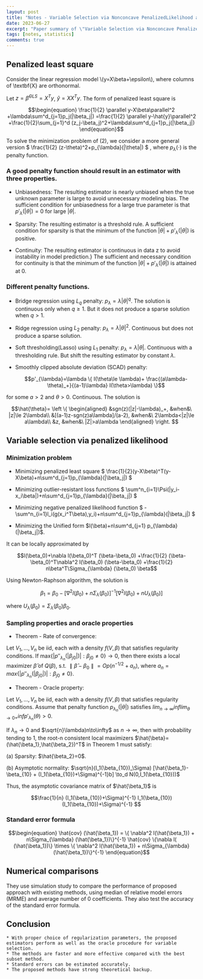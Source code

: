 ```yaml
---
layout: post
title: "Notes - Variable Selection via Nonconcave PenalizedLikelihood and its Oracle Properties"
date: 2023-06-27
excerpt: "Paper summary of \"Variable Selection via Nonconcave PenalizedLikelihood and its Oracle Properties\"."
tags: [notes, statistics]
comments: true
---
```


## Penalized least square

Consider the linear regression model \\(y=X\beta+\epsilon\\), where columns of \textbf{X} are orthonormal.

Let $z=\hat{\beta}^{OLS}=X^T y$, $\hat{y}=XX^Ty$. The form of penalized least square is

$$\begin{equation}
\frac{1}{2} \parallel y-X\beta\parallel^2 +\lambda\sum^d_{j=1}p_j(|\beta_j|)
=\frac{1}{2} \parallel y-\hat{y}\parallel^2 +\frac{1}{2}\sum_{j=1}^d (z_j-\beta_j)^2+\lambda\sum^d_{j=1}p_j(|\beta_j|)
  \end{equation}$$


To solve the minimization problem of (2), we consider a more general version
$
    \frac{1}{2} (z-\theta)^2+p_{\lambda}(|\theta|)
$
, where $p_{\lambda}(\cdot)$ is the penalty function.


### A good penalty function should result in an estimator with three properties.

* Unbiasedness: The resulting estimator is nearly unbiased when the true unknown parameter is large to avoid unnecessary modeling bias.
The sufficient condition for unbiasedness for a large true parameter is that $p'_{\lambda}(|\theta|)=0$ for large $|\theta|$.

* Sparsity: The resulting estimator is a threshold rule.
A sufficient condition for sparsity is that the minimum of the function $|\theta|+p'_{\lambda}(|\theta|)$ is positive.

* Continuity: The resulting estimator is continuous in data
z to avoid instability in model prediction.}
The sufficient and necessary condition for continuity is that the minimum of the function $|\theta|+p'_{\lambda}(|\theta|)$ is attained at 0.

### Different penalty functions.

* Bridge regression using $L_q$ penalty: $p_{\lambda}=\lambda|\theta|^q$. The solution is continuous only when $q\ge1$. But it does not produce a sparse solution when $q>1$.
* Ridge regression using $L_2$ penalty: $p_{\lambda}=\lambda|\theta|^2$. Continuous but does not produce a sparse solution.
* Soft thresholding(Lasso) using $L_1$ penalty: $p_{\lambda}=\lambda|\theta|$. Continuous with a thresholding rule. But shift the resulting estimator by constant $\lambda$.
* Smoothly clipped absolute deviation (SCAD) penalty:

  $$p'_{\lambda}=\lambda \{ I(\theta\le \lambda)+ \frac{(a\lambda-\theta)_+}{(a-1)\lambda} I(\theta>\lambda) \}$$

for some $a>2$ and $\theta>0$. Continuous. The solution is

$$\hat{\theta}=
\left \{ 
\begin{aligned}
    &sgn(z)(|z|-\lambda)_+, &when&\ |z|\le 2\lambda\\
    &[(a-1)z-sgn(z)a\lambda]/(a-2), &when&\ 2\lambda<|z|\le a\lambda\\
    &z, &when&\ |Z|>a\lambda
\end{aligned}
\right. $$


## Variable selection via penalized likelihood

### Minimization problem
  
* Minimizing penalized least square
$
\frac{1}{2}(y-X\beta)^T(y-X\beta)+n\sum^d_{j=1}p_{\lambda}(|\beta_j|)
$

* Minimizing outlier-resistant loss functions
$
\sum^n_{i=1}\Psi(|y_i-x_i\beta|)+n\sum^d_{j=1}p_{\lambda}(|\beta_j|)
$

* Minimizing negative penalized likelihood function
$
-\sum^n_{i=1}l_i(g(x_i^T\beta),y_i)+n\sum^d_{j=1}p_{\lambda}(|\beta_j|)
$

* Minimizing the Unified form $l(\beta)+n\sum^d_{j=1} p_{\lambda}(|\beta_j|)$.
  
It can be locally approximated by
  
$$l(\beta_0)+\nabla l(\beta_0)^T (\beta-\beta_0) +\frac{1}{2} (\beta-\beta_0)^T\nabla^2 l(\beta_0) (\beta-\beta_0) +\frac{1}{2} n\beta^T\Sigma_{\lambda} (\beta_0) \beta$$

Using Newton-Raphson algorithm, the solution is 
  
$$\beta_1=\beta_0-[\nabla^2 l(\beta_0)+n\Sigma_{\lambda} (\beta_0)]^{-1}[\nabla^2 l(\beta_0)+nU_{\lambda} (\beta_0)]$$
  
where $U_{\lambda}(\beta_0)=\Sigma_{\lambda}(\beta_0)\beta_0$.


### Sampling properties and oracle properties
  
* Theorem - Rate of convergence:
  
Let $V_1, ..., V_n$ be iid, each with a density $f(V,\beta)$ that satisfies regularity conditions. If max$\{ |p''_{\lambda_n}(|\beta_{j0}|)| : \beta_{j0}\ne 0 \} \to 0$, then there exists a local maximizer $\hat{\beta}$ of $Q(\beta)$, s.t. $\parallel \hat{\beta}-\beta_0 \parallel =Op(n^{-1/2}+a_n)$, where $a_n= max\{ |p''_{\lambda_n}(|\beta_{j0}|)| : \beta_{j0}\ne 0 \}$.


* Theorem - Oracle property:
  
Let $V_1, ..., V_n$ be iid, each with a density $f(V,\beta)$ that satisfies regularity conditions. Assume that penalty function $p_{\lambda_n}(|\theta|)$ satisfies 
$lim_{n\to\infty} inf lim_{\theta\to 0+}inf p'_{\lambda_n}(\theta)>0$.

If $\lambda_n\to0$ and $\sqrt{n}\lambda)n\to\infty$ as $n\to \infty$, then with probability tending to 1, the root-n consistent local maximizers $\hat{\beta}=(\hat{\beta_1},\hat{\beta_2})^T$ in Theorem 1 must satisfy:

(a) Sparsity: $\hat{\beta_2}=0$.

(b) Asymptotic normality: $\sqrt{n}(I_1(\beta_{10})_\Sigma) [\hat{\beta_1}-\beta_{10} + (I_1(\beta_{10})+\Sigma)^{-1}b] \to_d N(0,I_1(\beta_{10}))$


Thus, the asymptotic covariance matrix of $\hat{\beta_1}$ is

$$\frac{1}{n} (I_1(\beta_{10})+\Sigma)^{-1} I_1(\beta_{10})(I_1(\beta_{10})+\Sigma)^{-1} $$


### Standard error formula

$$\begin{equation}
    \hat{cov} (\hat{\beta_1}) = \{ \nabla^2 l(\hat{\beta_1}) + n\Sigma_{\lambda} (\hat{\beta_1})\}^{-1}  \hat{cov} \{\nabla l( (\hat{\beta_1})\} \times  \{ \nabla^2 l(\hat{\beta_1}) + n\Sigma_{\lambda} (\hat{\beta_1})\}^{-1}
\end{equation}$$



## Numerical comparisons
They use simulation study to compare the performance of proposed approach with existing methods, using median of relative model errors (MRME) and average number of 0 coefficients. They also test the accuracy of the standard error formula.

## Conclusion

    * With proper choice of regularization parameters, the proposed estimators perform as well as the oracle procedure for variable selection.
    * The methods are faster and more effective compared with the best subset method.
    * Standard errors can be estimated accurately.
    * The proposed methods have strong theoretical backup.

